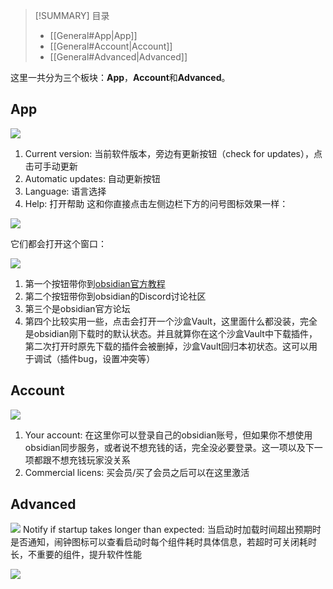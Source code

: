 >[!SUMMARY] 目录
>    - [[General#App|App]]
>    - [[General#Account|Account]]
>    - [[General#Advanced|Advanced]]

这里一共分为三个板块：**App**，**Account**和**Advanced**。

## App
![](Pasted%20image%2020250505222108.png)

1. Current version: 当前软件版本，旁边有更新按钮（check for updates），点击可手动更新
2. Automatic updates: 自动更新按钮
3. Language: 语言选择
4. Help: 打开帮助
这和你直接点击左侧边栏下方的问号图标效果一样：

![](Pasted%20image%2020250505204528.png)

它们都会打开这个窗口：

![](Pasted%20image%2020250505205321.png)

1. 第一个按钮带你到[obsidian官方教程](https://help.obsidian.md/)
2. 第二个按钮带你到obsidian的Discord讨论社区
3. 第三个是obsidian官方论坛
4. 第四个比较实用一些，点击会打开一个沙盒Vault，这里面什么都没装，完全是obsidian刚下载时的默认状态。并且就算你在这个沙盒Vault中下载插件，第二次打开时原先下载的插件会被删掉，沙盒Vault回归本初状态。这可以用于调试（插件bug，设置冲突等）

## Account
![](Pasted%20image%2020250505222124.png)
1. Your account: 在这里你可以登录自己的obsidian账号，但如果你不想使用obsidian同步服务，或者说不想充钱的话，完全没必要登录。这一项以及下一项都跟不想充钱玩家没关系
2. Commercial licens: 买会员/买了会员之后可以在这里激活

## Advanced
![](Pasted%20image%2020250505222150.png)
Notify if startup takes longer than expected: 当启动时加载时间超出预期时是否通知，闹钟图标可以查看启动时每个组件耗时具体信息，若超时可关闭耗时长，不重要的组件，提升软件性能

![](Pasted%20image%2020250505211930.png)